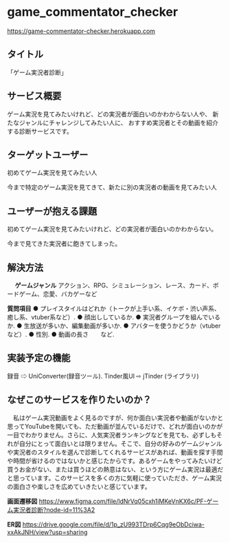 # game_commentator_checker
https://game-commentator-checker.herokuapp.com

## タイトル
「ゲーム実況者診断」

## サービス概要
ゲーム実況を見てみたいけれど、どの実況者が面白いのかわからない人や、
新たなジャンルにチャレンジしてみたい人に、
おすすめ実況者とその動画を紹介する診断サービスです。

## ターゲットユーザー
初めてゲーム実況を見てみたい人

今まで特定のゲーム実況を見てきて、新たに別の実況者の動画を見てみたい人

## ユーザーが抱える課題
初めてゲーム実況を見てみたいけれど、どの実況者が面白いのかわからない。

今まで見てきた実況者に飽きてしまった。

## 解決方法
　
**ゲームジャンル**
アクション、RPG、シミュレーション、レース、カード、ボードゲーム、恋愛、バカゲーなど

**質問項目**
● プレイスタイルはどれか（トークが上手い系、イケボ・渋い声系、癒し系、vtuber系など）. 
● 顔出ししているか. 
● 実況者グループを組んでいるか. 
● 生放送が多いか、編集動画が多いか. 
● アバターを使うかどうか（vtuberなど）. 
● 性別. 
● 動画の長さ　　など. 

## 実装予定の機能
録音 ⇨ UniConverter(録音ツール). 
Tinder風UI ⇨ jTinder (ライブラリ)

## なぜこのサービスを作りたいのか？
　私はゲーム実況動画をよく見るのですが、何か面白い実況者や動画がないかと思ってYouTubeを開いても、ただ動画が並んでいるだけで、どれが面白いのかが一目でわかりません。さらに、人気実況者ランキングなどを見ても、必ずしもそれが自分にとって面白いとは限りません。そこで、自分の好みのゲームジャンルや実況者のスタイルを選んで診断してくれるサービスがあれば、動画を探す手間や時間が省けるのではないかと感じたからです。あるゲームをやってみたいけど買うお金がない、または買うほどの熱意はない、という方にゲーム実況は最適だと思っています。このサービスを多くの方に気軽に使っていただき、ゲーム実況の面白さや楽しさを広めていきたいと感じています。

**画面遷移図**
https://www.figma.com/file/ldNrVq05cxh1iMKeVnKX6c/PF-ゲーム実況者診断?node-id=11%3A2

**ER図**
https://drive.google.com/file/d/1p_zU993TDrp6Cqg9eObDciwa-xxAkJNH/view?usp=sharing
